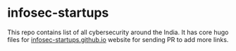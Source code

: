 # infosec-startups

This repo contains list of all cybersecurity around the India. It has core hugo files for [infosec-startups.github.io](infosec-startups.github.io) website for sending PR to add more links.
